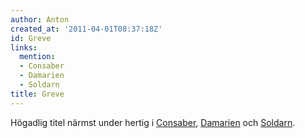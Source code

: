 ```yaml
---
author: Anton
created_at: '2011-04-01T08:37:18Z'
id: Greve
links:
  mention:
  - Consaber
  - Damarien
  - Soldarn
title: Greve
---
```


Högadlig titel närmst under hertig i [Consaber], [Damarien] och [Soldarn].

  [Consaber]: Consaber
  [Damarien]: Damarien
  [Soldarn]: Soldarn
